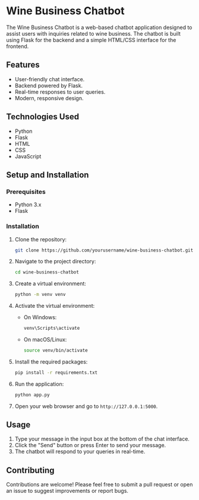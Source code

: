 # Wine Business Chatbot

The Wine Business Chatbot is a web-based chatbot application designed to assist users with inquiries related to wine business. The chatbot is built using Flask for the backend and a simple HTML/CSS interface for the frontend.

## Features

- User-friendly chat interface.
- Backend powered by Flask.
- Real-time responses to user queries.
- Modern, responsive design.

## Technologies Used

- Python
- Flask
- HTML
- CSS
- JavaScript

## Setup and Installation

### Prerequisites

- Python 3.x
- Flask

### Installation

1. Clone the repository:
    ```bash
    git clone https://github.com/yourusername/wine-business-chatbot.git
    ```

2. Navigate to the project directory:
    ```bash
    cd wine-business-chatbot
    ```

3. Create a virtual environment:
    ```bash
    python -m venv venv
    ```

4. Activate the virtual environment:

    - On Windows:
        ```bash
        venv\Scripts\activate
        ```
    - On macOS/Linux:
        ```bash
        source venv/bin/activate
        ```

5. Install the required packages:
    ```bash
    pip install -r requirements.txt
    ```

6. Run the application:
    ```bash
    python app.py
    ```

7. Open your web browser and go to `http://127.0.0.1:5000`.


## Usage

1. Type your message in the input box at the bottom of the chat interface.
2. Click the "Send" button or press Enter to send your message.
3. The chatbot will respond to your queries in real-time.

## Contributing

Contributions are welcome! Please feel free to submit a pull request or open an issue to suggest improvements or report bugs.



